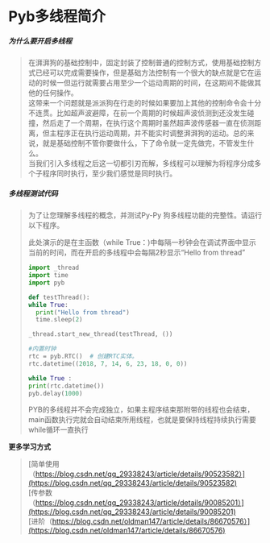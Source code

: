# Pyb多线程简介

##### 为什么要开启多线程

>​	在湃湃狗的基础控制中，固定封装了控制普通的控制方式，使用基础控制方式已经可以完成需要操作，但是基础方法控制有一个很大的缺点就是它在运动的时候一但运行就需要占用至少一个运动周期的时间，在这期间不能做其他的任何操作。  
>​	这带来一个问题就是派派狗在行走的时候如果要加上其他的控制命令会十分不连贯。比如超声波避障，在前一个周期的时候超声波侦测到还没发生碰撞，然后走了一个周期，在执行这个周期时虽然超声波传感器一直在侦测距离，但主程序正在执行运动周期，并不能实时调整湃湃狗的运动。总的来说，就是基础控制不管你要做什么，下了命令就一定先做完，不管发生什么。  
>​	当我们引入多线程之后这一切都引刃而解，多线程可以理解为将程序分成多个子程序同时执行，至少我们感觉是同时执行。  

>  

##### 多线程测试代码

>  为了让您理解多线程的概念，并测试Py-Py 狗多线程功能的完整性。请运行以下程序。
>
>  此处演示的是在主函数（while True：)中每隔一秒钟会在调试界面中显示当前的时间，而在开启的多线程中会每隔2秒显示“Hello from thread”
>
>```python
>import _thread
>import time
>import pyb
>
>def testThread():
>while True:
>   print("Hello from thread")
>   time.sleep(2)
>
>_thread.start_new_thread(testThread, ())
>
>#内置时钟
>rtc = pyb.RTC()  # 创建RTC实体。
>rtc.datetime((2018, 7, 14, 6, 23, 18, 0, 0))
>
>while True :
>print(rtc.datetime())
>pyb.delay(1000)
>```
>​	PYB的多线程并不会完成独立，如果主程序结束那附带的线程也会结束，main函数执行完就会自动结束所用线程，也就是要保持线程持续执行需要while循环一直执行  

**更多学习方式**

>[简单使用（https://blog.csdn.net/qq_29338243/article/details/90523582）](https://blog.csdn.net/qq_29338243/article/details/90523582)  
>[传参数（https://blog.csdn.net/qq_29338243/article/details/90085201）](https://blog.csdn.net/qq_29338243/article/details/90085201)  
>[进阶（https://blog.csdn.net/oldman147/article/details/86670576）](https://blog.csdn.net/oldman147/article/details/86670576)  
